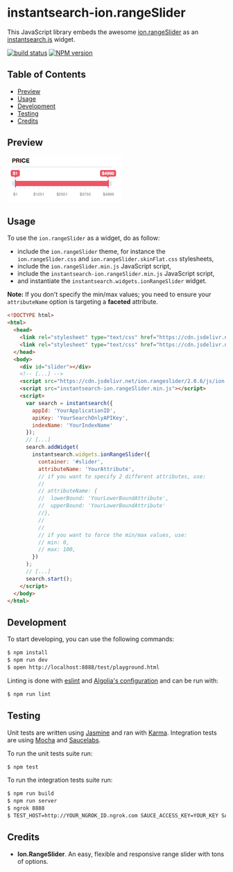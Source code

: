 instantsearch-ion.rangeSlider
=================

This JavaScript library embeds the awesome [ion.rangeSlider](https://github.com/IonDen/ion.rangeSlider) as an [instantsearch.js](https://github.com/algolia/instantsearch.js) widget.

[![build status](https://travis-ci.org/algolia/instantsearch-ion.rangeSlider.svg?branch=master)](http://travis-ci.org/algolia/instantsearch-ion.rangeSlider)
[![NPM version](https://badge.fury.io/js/instantsearch-ion.rangeslider.svg)](http://badge.fury.io/js/instantsearch-ion.rangeslider)

Table of Contents
-----------------

* [Preview](#preview)
* [Usage](#usage)
* [Development](#development)
* [Testing](#testing)
* [Credits](#credits)


Preview
------

![widget](./widget.gif)

Usage
------

To use the `ion.rangeSlider` as a widget, do as follow:

 * include the `ion.rangeSlider` theme, for instance the `ion.rangeSlider.css` and `ion.rangeSlider.skinFlat.css` stylesheets,
 * include the `ion.rangeSlider.min.js` JavaScript script,
 * include the `instantsearch-ion.rangeSlider.min.js` JavaScript script,
 * and instantiate the `instantsearch.widgets.ionRangeSlider` widget.


**Note:** If you don't specify the min/max values; you need to ensure your `attributeName` option is targeting a **faceted** attribute.

```html
<!DOCTYPE html>
<html>
  <head>
    <link rel="stylesheet" type="text/css" href="https://cdn.jsdelivr.net/ion.rangeslider/2.0.6/css/ion.rangeSlider.css">
    <link rel="stylesheet" type="text/css" href="https://cdn.jsdelivr.net/ion.rangeslider/2.0.6/css/ion.rangeSlider.skinFlat.css">
  </head>
  <body>
    <div id="slider"></div>
    <!-- [...] -->
    <script src="https://cdn.jsdelivr.net/ion.rangeslider/2.0.6/js/ion.rangeSlider.min.js"></script>
    <script src="instantsearch-ion.rangeSlider.min.js"></script>
    <script>
      var search = instantsearch({
        appId: 'YourApplicationID',
        apiKey: 'YourSearchOnlyAPIKey',
        indexName: 'YourIndexName'
      });
      // [...]
      search.addWidget(
        instantsearch.widgets.ionRangeSlider({
          container: '#slider',
          attributeName: 'YourAttribute',
          // if you want to specify 2 different attributes, use:
          //
          // attributeName: {
          //  lowerBound: 'YourLowerBoundAttribute',
          //  upperBound: 'YourLowerBoundAttribute'
          //},
          //
          //
          // if you want to force the min/max values, use:
          // min: 0,
          // max: 100,
        })
      );
      // [...]
      search.start();
    </script>
  </body>
</html>
```

Development
------

To start developing, you can use the following commands:

```sh
$ npm install
$ npm run dev
$ open http://localhost:8888/test/playground.html
```

Linting is done with [eslint](http://eslint.org/) and [Algolia's configuration](https://github.com/algolia/eslint-config-algolia) and can be run with:

```sh
$ npm run lint
```

Testing
------

Unit tests are written using [Jasmine](http://jasmine.github.io/) and ran with [Karma](http://karma-runner.github.io/). Integration tests are using [Mocha](http://mochajs.org/) and [Saucelabs](https://saucelabs.com/).

To run the unit tests suite run:

```sh
$ npm test
```

To run the integration tests suite run:

```sh
$ npm run build
$ npm run server
$ ngrok 8888
$ TEST_HOST=http://YOUR_NGROK_ID.ngrok.com SAUCE_ACCESS_KEY=YOUR_KEY SAUCE_USERNAME=YOUR_USERNAME./node_modules/mocha/bin/mocha --harmony -R spec ./test/integration/test.js
```

Credits
------

 * **Ion.RangeSlider**. An easy, flexible and responsive range slider with tons of options.
